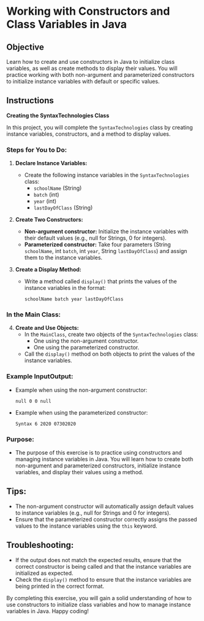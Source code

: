 # Working with Constructors and Class Variables in Java

## Objective
Learn how to create and use constructors in Java to initialize class variables, as well as create methods to display their values. You will practice working with both non-argument and parameterized constructors to initialize instance variables with default or specific values.

## Instructions

**Creating the SyntaxTechnologies Class**

In this project, you will complete the `SyntaxTechnologies` class by creating instance variables, constructors, and a method to display values.

### Steps for You to Do:

1. **Declare Instance Variables:**
    - Create the following instance variables in the `SyntaxTechnologies` class:
        - `schoolName` (String)
        - `batch` (int)
        - `year` (int)
        - `lastDayOfClass` (String)

2. **Create Two Constructors:**
    - **Non-argument constructor:** Initialize the instance variables with their default values (e.g., null for Strings, 0 for integers).
    - **Parameterized constructor:** Take four parameters (String `schoolName`, int `batch`, int `year`, String `lastDayOfClass`) and assign them to the instance variables.

3. **Create a Display Method:**
    - Write a method called `display()` that prints the values of the instance variables in the format:
      ```
      schoolName batch year lastDayOfClass
      ```

### In the Main Class:

4. **Create and Use Objects:**
    - In the `MainClass`, create two objects of the `SyntaxTechnologies` class:
        - One using the non-argument constructor.
        - One using the parameterized constructor.
    - Call the `display()` method on both objects to print the values of the instance variables.

### Example InputOutput:

- Example when using the non-argument constructor:
  ```
  null 0 0 null
  ```

- Example when using the parameterized constructor:
  ```
  Syntax 6 2020 07302020
  ```

### Purpose:

- The purpose of this exercise is to practice using constructors and managing instance variables in Java. You will learn how to create both non-argument and parameterized constructors, initialize instance variables, and display their values using a method.

## Tips:
- The non-argument constructor will automatically assign default values to instance variables (e.g., null for Strings and 0 for integers).
- Ensure that the parameterized constructor correctly assigns the passed values to the instance variables using the `this` keyword.

## Troubleshooting:
- If the output does not match the expected results, ensure that the correct constructor is being called and that the instance variables are initialized as expected.
- Check the `display()` method to ensure that the instance variables are being printed in the correct format.

By completing this exercise, you will gain a solid understanding of how to use constructors to initialize class variables and how to manage instance variables in Java. Happy coding!
